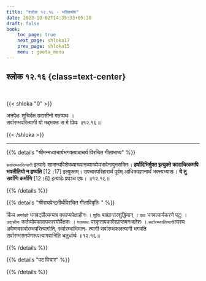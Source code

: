 ```yaml
---
title: "श्लोक १२.१६ - भक्तियोग"
date: 2023-10-02T14:35:33+05:30
draft: false
book:
    toc_page: true
    next_page: shloka17
    prev_page: shloka15
    menu : geeta_menu
---
```



## श्लोक १२.१६ {class=text-center}

<br/>

{{< shloka  "0"  >}}

अनपेक्षः शुचिर्दक्ष उदासीनो गतव्यथः ।     
सर्वारम्भपरित्यागी यो मद्भक्तः स मे प्रियः ॥१२.१६॥

{{< /shloka >}}

---

{{% details "श्रीमन्मध्वाचार्यभगवत्पादाचर्य विरचित  गीताभाष्य" %}}

`सर्वारम्भपरित्यागी` इत्यादेः सामान्यविशेषव्याख्यानव्याख्येयभावेनापुनरुक्तिः। 
**हर्षादिभिर्मुक्त इत्युक्ते कादाचित्कमपि भवतीतियो न हृष्यति** [12।17] 
इत्युक्तम्। उपचारपरिहारार्थं पूर्वम् आधिक्यज्ञानार्थं भक्त्यभ्यासः। 
**ये तु सर्वाणि कर्माणि** [12।6] इत्यादेः प्रपञ्च एषः। ॥१२.१६॥

{{% /details %}}


{{% details "श्रीराघवेन्द्रतीर्थविरचित गीताविवृतिः " %}}

किंच `अनपेक्षो` भगवट्प्रीत्यन्यत्र क्काप्यपेक्षाहीनः । `शुचिः`
बाह्यान्तरशुद्धिमान्‌ । `दक्षः` भगवत्कर्मकरणे पटुः । `उदासीनः`
कर्तव्योपकारापकारयोर्पेक्षकः । `गतव्यथः` परकृतापकारैरप्राप्तमनःक्लेशः ।
`सर्वारम्भपरित्यागी`त्यस्य अवैष्णवसर्वारम्भपरित्यागोति, सर्वारम्भाभिमान- 
त्यागी सर्वारम्भफलत्यागी भगवति सर्वारम्भसमर्पणरूपत्यागवानिति
चतुर्धार्थः ॥१२.१६॥

{{% /details %}}


{{% details "पद विचार" %}}


{{% /details %}}
